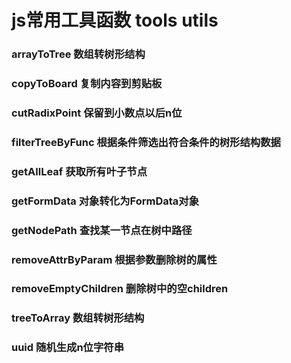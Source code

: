 # js常用工具函数 tools utils

### arrayToTree 数组转树形结构
### copyToBoard 复制内容到剪贴板
### cutRadixPoint 保留到小数点以后n位
### filterTreeByFunc 根据条件筛选出符合条件的树形结构数据
### getAllLeaf 获取所有叶子节点
### getFormData 对象转化为FormData对象
### getNodePath 查找某一节点在树中路径
### removeAttrByParam 根据参数删除树的属性
### removeEmptyChildren 删除树中的空children
### treeToArray 数组转树形结构
### uuid 随机生成n位字符串
